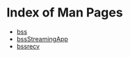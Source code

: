 # Index of Man Pages
- [bss](bss.md)
- [bssStreamingApp](bssStreamingApp.md)
- [bssrecv](bssrecv.md)
